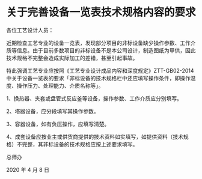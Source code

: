 # 关于完善设备一览表技术规格内容的要求

各位工艺设计人员：

近期检查工艺专业的设备一览表，发现部分项目的非标设备缺少操作参数、工作介质等信息。由于目前多数项目的非标设备不是本公司设计，制造图纸为甲供，因此技术规格不完整会造成实际加工的差错，甚至引起事故。

特此强调工艺专业应按照《工艺专业设计成品内容和深度规定》ZTT-GB02-2014 中关于设备一览表的要求「非标设备的技术规格栏中还应填写操作条件，即操作温度、操作压力、处理能力、介质名称等」。

1、换热器、夹套或盘管式反应釜等设备，操作参数、工作介质应分别填写。

2、塔器设备，应分段填写其操作参数。

3、容器设备，如有负压操作，应填写清楚。

4、成套设备应按业主或供货商提供的技术资料如实填写，如提供资料（技术规格）不完整，其非标设备的技术规格应按上述要求填写。

总师办

2020 年 4 月 8 日

